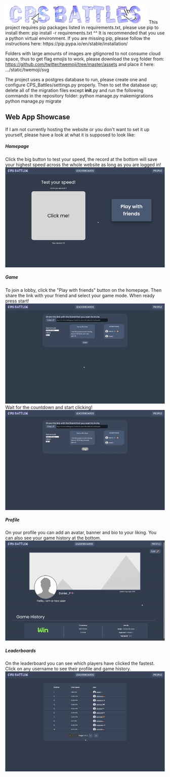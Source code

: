 <img src="static/images/cps_battles.png" alt="CPS Battles Logo" width="450"/>
This project requires pip packages listed in requirements.txt, 
please use pip to install them: pip install -r requirements.txt
^^ It is recommended that you use a python virtual environment.
If you are missing pip, please follow the instructions here: https://pip.pypa.io/en/stable/installation/

Folders with large amounts of images are gitignored to not consume cloud space,
thus to get flag emojis to work, please download the svg folder from: https://github.com/twitter/twemoji/tree/master/assets
and place it here: .../static/twemoji/svg

The project uses a postgres database to run, please create one and configure CPS_Battles/settings.py properly.
Then to set the database up; delete all of the migration files except __init__.py and run the following commands in the repository folder:
python manage.py makemigrations
python manage.py migrate


## Web App Showcase
If I am not currently hosting the website or you don't want to set it up yourself,
please have a look at what it is supposed to look like:

##### Homepage
Click the big button to test your speed, 
the record at the bottom will save your highest speed across the whole website as long as you are logged in!
![Homepage video](Readme%20gifs/Homepage%20gif.gif)


##### Game
To join a lobby, click the "Play with friends" button on the homepage.
Then share the link with your friend and select your game mode. When ready press start!
![Lobby creation video](Readme%20gifs/Session%20gif.gif)
Wait for the countdown and start clicking!
![Gameplay video](Readme%20gifs/Gameplay%20gif.gif)


##### Profile
On your profile you can add an avatar, banner and bio to your liking. 
You can also see your game history at the bottom.
![Profile view video](Readme%20gifs/Profile%20gif.gif)


##### Leaderboards
On the leaderboard you can see which players have clicked the fastest.
Click on any username to see their profile and game history.
![Leaderboards video](Readme%20gifs/Leaderboards%20gif.gif)